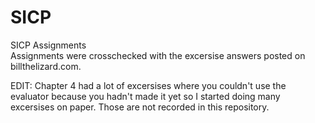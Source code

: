 # SICP
SICP Assignments  
Assignments were crosschecked with the excersise answers posted on billthelizard.com.

EDIT:
Chapter 4 had a lot of excersises where you couldn't use the evaluator because you hadn't made it yet so I started doing many excersises on paper.
Those are not recorded in this repository.

